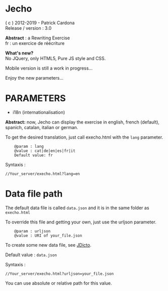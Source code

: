 Jecho
======

( c ) 2012-2019 - Patrick Cardona  \
Release / version : 3.0

**Abstract** : a Rewriting Exercise  \
fr : un exercice de réécriture

**What's new?**  \
No JQuery, only HTML5, Pure JS style and CSS.

Mobile version is still a work in progress...

Enjoy the new parameters...

PARAMETERS
==========

+ i18n (internationalisation)

**Abstract:** now, Jecho can display the exercise in english, french (default),
spanich, catalan, italian or german.

To get the desired translation, just call execho.html with the `lang` parameter.

        @param : lang
        @value : cat|de|en|es|fr|it
        Default value: fr

Syntaxis :

    //Your_server/execho.html?lang=en

Data file path
==============

The default data file is called `data.json` and it is in the same folder as
`execho.html`

To override this file and getting your own, just use the urljson parameter.

        @param : urljson
        @value : URI of your_file.json

To create some new data file, see [JDicto](https://github.com/pcardona34/jdicto/).

Default value : `data.json`

Syntaxis :

    //Your_server/execho.html?urljson=your_file.json

You can use absolute or relative path for this value.
